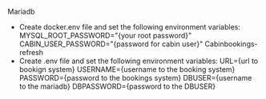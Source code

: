 Mariadb
- Create docker.env file and set the following environment variables:
    MYSQL_ROOT_PASSWORD="{your root password}"
    CABIN_USER_PASSWORD="{password for cabin user}"
Cabinbookings-refresh
- Create .env file and set the following environment variables:
    URL={url to bookign system}
    USERNAME={username to the booking system}
    PASSWORD={password to the bookings system}
    DBUSER={username to the mariadb}
    DBPASSWORD={password to the DBUSER}
